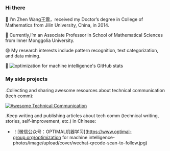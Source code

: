 
### Hi there 
🌱 I’m Zhen Wang王震，received my Doctor’s degree in College of Mathematics from Jilin University, China, in 2014.  

🌱 Currently,I’m an Associate Professor in School of Mathematical Sciences from Inner Monggolia University. 
   
😄 My research interests include pattern recognition, text categorization, and data mining.

👯 ![optimization for machine intelligence's GitHub stats](https://github-readme-stats.vercel.app/api?username=wangzhenbl&show_icons=true&theme=tokyonight)

### My side projects
.Collecting and sharing awesome resources about technical communication (tech comm):

[![Awesome Technical Communication](https://github-readme-stats.vercel.app/api/pin?username=wangzhenbl&repo=awesome-technical-communication&theme=radical)](https://github.com/wangzhenbl/awesome-technical-communication)

.Keep writing and publishing articles about tech comm (technical writing, stories, self-improvement, etc.) in Chinese:

 - ！[微信公众号：OPTIMAL机器学习](https://www.optimal-group.org/optimization for machine intelligence-photos/image/upload/cover/wechat-qrcode-scan-to-follow.jpg)

